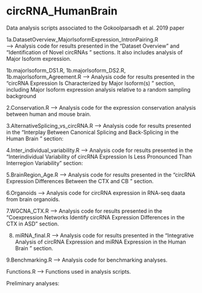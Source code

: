 # circRNA_HumanBrain
Data analysis scripts associated to the Gokoolparsadh et al. 2019 paper

1a.DatasetOverview_MajorIsoformExpression_IntronPairing.R  
--> Analysis code for results presented in the “Dataset Overview” and “Identification of Novel circRNAs ” sections. It also includes analysis of Major Isoform expression.

1b.majorIsoform_DS1.R, 1b.majorIsoform_DS2.R, 1b.majorIsoform_Agreement.R 
--> Analysis code for results presented in  the “circRNA Expression Is Characterized by Major Isoform(s) ” section, including Major Isoform expression analysis relative to a random sampling background

2.Conservation.R
--> Analysis code for the expression  conservation analysis between human and mouse brain.

3.AlternativeSplicing_vs_circRNA.R
--> Analysis code for results presented in the “Interplay Between Canonical Splicing and Back-Splicing in the Human Brain ” section: 

4.Inter_individual_variability.R
-->  Analysis code for results presented in the “Interindividual Variability of circRNA Expression Is Less Pronounced Than Interregion Variability” section: 

5.BrainRegion_Age.R
--> Analysis code for results presented in the “circRNA Expression Differences Between the CTX and CB ” section.

6.Organoids
-->  Analysis code for circRNA expression in RNA-seq daata from brain organoids.

7.WGCNA_CTX.R 
--> Analysis code for results presented in the “Coexpression Networks Identify circRNA Expression Differences in the CTX in ASD” section.

8. miRNA_final.R
-->  Analysis code for results presented in the “Integrative Analysis of circRNA Expression and miRNA Expression in the Human Brain ” section.

9.Benchmarking.R
-->  Analysis code for benchmarking analyses.

Functions.R
-->  Functions used in analysis scripts.

Preliminary analyses:
